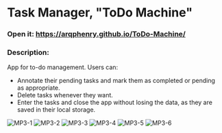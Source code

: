 # Task Manager, "ToDo Machine"
### Open it: https://arqphenry.github.io/ToDo-Machine/
### Description: 
App for to-do management. 
Users can: 
- Annotate their pending tasks and mark them as completed or pending as appropriate. 
- Delete tasks whenever they want. 
- Enter the tasks and close the app without losing the data, as they are saved in their local storage.

![MP3-1](https://user-images.githubusercontent.com/81928818/205804111-a121099f-4915-4da3-b80b-2bca2b93c462.png)
![MP3-2](https://user-images.githubusercontent.com/81928818/205804113-97200555-9fd1-4e40-9a60-8e140887e0c1.png)
![MP3-3](https://user-images.githubusercontent.com/81928818/205804115-a94622cb-51d2-48c9-97af-2c489740e93d.png)
![MP3-4](https://user-images.githubusercontent.com/81928818/205804116-d8248101-ea7c-4c22-983b-c02b8a1347de.png)
![MP3-5](https://user-images.githubusercontent.com/81928818/205804118-bb802dc3-2d0b-49dd-a9c2-d02aa3090535.png)
![MP3-6](https://user-images.githubusercontent.com/81928818/205804121-252c17af-e601-441c-b879-9f6bc2f39668.png)

